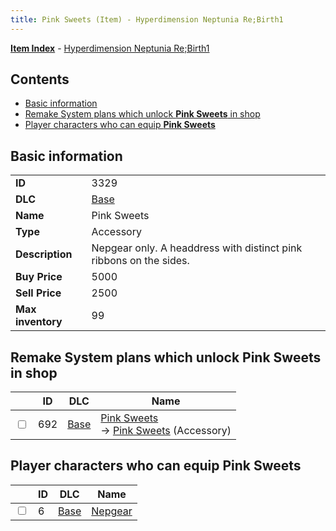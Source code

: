 ```yaml
---
title: Pink Sweets (Item) - Hyperdimension Neptunia Re;Birth1
---
```


[**Item Index**](/neptunia/rb1/item/index.html) - [Hyperdimension Neptunia Re;Birth1](/neptunia/rb1)

## Contents

- [Basic information](#basic-information)
- [Remake System plans which unlock **Pink Sweets** in shop](#remake-system-plans-which-unlock-pink-sweets-in-shop)
- [Player characters who can equip **Pink Sweets**](#player-characters-who-can-equip-pink-sweets)
## Basic information

|   |   |
| -- | -- |
| **ID** | 3329 |
| **DLC** | [Base](/neptunia/rb1/dlc/1-base.html) |
| **Name** | Pink Sweets |
| **Type** | Accessory |
| **Description** | Nepgear only. A headdress with distinct pink ribbons on the sides. |
| **Buy Price** | 5000 |
| **Sell Price** | 2500 |
| **Max inventory** | 99 |


## Remake System plans which unlock **Pink Sweets** in shop

|    | ID | DLC | Name |
| -- | -- | --- | ---- |
| <input type="checkbox" id="rb1-remake-1-692" class="trackbox" /> | 692 | [Base](/neptunia/rb1/dlc/1-base.html) | [Pink Sweets](/neptunia/rb1/remake/1-692-pink-sweets.html)<br /> → [Pink Sweets](/neptunia/rb1/item/1-3329-pink-sweets.html) (Accessory) |


## Player characters who can equip **Pink Sweets**

|    | ID | DLC | Name |
| -- | -- | --- | ---- |
| <input type="checkbox" id="rb1-player-1-6" class="trackbox" /> | 6 | [Base](/neptunia/rb1/dlc/1-base.html) | [Nepgear](/neptunia/rb1/player/1-6-nepgear.html) |
